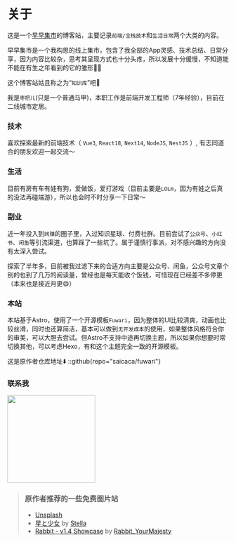# 关于
这是一个[早早集市](https://github.com/zzdaddy)的博客站，主要记录`前端/全栈技术`和`生活日常`两个大类的内容。

早早集市是一个我构思的线上集市，包含了我全部的App灵感、技术总结、日常分享，因为内容比较杂，思考其呈现方式也十分头疼，所以发展十分缓慢，不知道能不能在有生之年看到的它的雏形😮‍💨

这个博客站姑且称之为“`知识库`”吧👏

我是`枣把儿`(只是一个普通马甲)，本职工作是前端开发工程师（7年经验），目前在二线城市定居。

### 技术
喜欢探索最新的前端技术（ `Vue3`, `React18`, `Next14`, `NodeJS`, `NestJS` ）, 有志同道合的朋友欢迎一起交流～

### 生活
目前有房有车有娃有狗，爱做饭，爱打游戏（目前主要是`LOLm`，因为有娃之后真的没法再碰端游），所以也会时不时分享一下日常～

### 副业
近一年投入到`网赚`的圈子里，入过知识星球、付费社群。目前尝试了`公众号`、`小红书`、`闲鱼`等引流渠道，也算踩了一些坑了。属于谨慎行事派，对不感兴趣的方向没有太深入尝试。

探索了半年多，目前被我过滤下来的合适方向主要是公众号、闲鱼，公众号文章个别的也到了几万的阅读量，曾经也是每天能收个饭钱，可惜现在已经差不多停更（本来也是接近月更😄）

### 本站

本站基于Astro，使用了一个开源模板`Fuwari`，因为整体的UI比较清爽，动画也比较丝滑，同时也还算简洁，基本可以做到`无开发成本`的使用，如果整体风格符合你的审美，可以大胆去尝试。但Astro不支持中途再切换主题，所以如果你想要时常切换其他，可以考虑Hexo，有和这个主题完全一致的开源模板。

这是原作者仓库地址⬇️
::github{repo="saicaca/fuwari"}

### 联系我
<img src="https://img.zzstudio.cn/wx-qrcode.png" width="200" height="200">



> ### 原作者推荐的一些免费图片站
> - [Unsplash](https://unsplash.com/)
> - [星と少女](https://www.pixiv.net/artworks/108916539) by [Stella](https://www.pixiv.net/users/93273965)
> - [Rabbit - v1.4 Showcase](https://civitai.com/posts/586908) by [Rabbit_YourMajesty](https://civitai.com/user/Rabbit_YourMajesty)